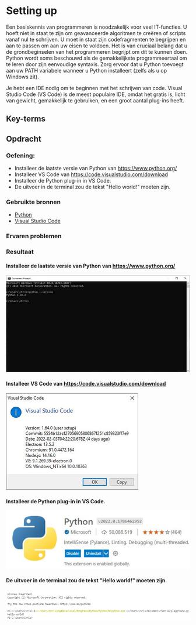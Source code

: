 # Setting up
Een basiskennis van programmeren is noodzakelijk voor veel IT-functies. U hoeft niet in staat te zijn om geavanceerde algoritmen te creëren of scripts vanaf nul te schrijven. U moet in staat zijn codefragmenten te begrijpen en aan te passen om aan uw eisen te voldoen.
Het is van cruciaal belang dat u de grondbeginselen van het programmeren begrijpt om dit te kunnen doen. Python wordt soms beschouwd als de gemakkelijkste programmeertaal om te leren door zijn eenvoudige syntaxis.
Zorg ervoor dat u Python toevoegt aan uw PATH variabele wanneer u Python installeert (zelfs als u op Windows zit).



Je hebt een IDE nodig om te beginnen met het schrijven van code. Visual Studio Code (VS Code) is de meest populaire IDE, omdat het gratis is, licht van gewicht, gemakkelijk te gebruiken, en een groot aantal plug-ins heeft.


## Key-terms


## Opdracht

### Oefening:
- Installeer de laatste versie van Python van https://www.python.org/
- Installeer VS Code van https://code.visualstudio.com/download
- Installeer de Python plug-in in VS Code.
- De uitvoer in de terminal zou de tekst "Hello world!" moeten zijn.
### Gebruikte bronnen

- [Python](https://www.python.org/downloads/)
- [Visual Studio Code](https://code.visualstudio.com/download)


### Ervaren problemen

### Resultaat

#### Installeer de laatste versie van Python van https://www.python.org/

![pyinstalled](../00_includes/pyinstalled.JPG)

#### Installeer VS Code van https://code.visualstudio.com/download

![vscode](../00_includes/vscode.JPG)

#### Installeer de Python plug-in in VS Code.

![pythonvscode](../00_includes/pythonvscode.JPG)

#### De uitvoer in de terminal zou de tekst "Hello world!" moeten zijn.

![Helloworld](../00_includes/Helloworld.JPG)